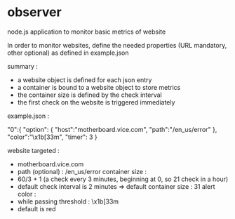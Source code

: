 # observer
node.js application to monitor basic metrics of website

In order to monitor websites, define the needed properties (URL mandatory, other optional) as defined in example.json

summary :
* a website object is defined for each json entry
* a container is bound to a website object to store metrics
* the container size is defined by the check interval
* the first check on the website is triggered immediately

example.json :

"0":{
  "option": {
    "host":"motherboard.vice.com",
    "path":"/en_us/error"
  },
  "color":"\\x1b[33m",
  "timer": 3
}

website targeted :
  * motherboard.vice.com
  * path (optional) : /en_us/error
container size :
  * 60/3 + 1 (a check every 3 minutes, beginning at 0, so 21 check in a hour)
  * default check interval is 2 minutes => default container size : 31
alert color :
  * while passing threshold : \\x1b[33m
  * default is red
